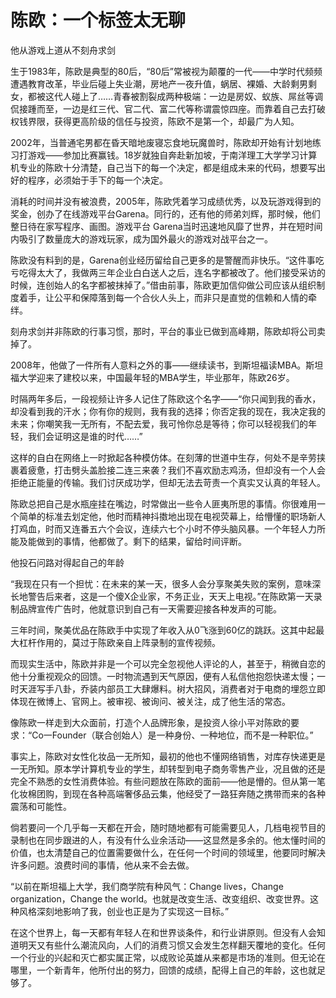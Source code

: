 # 陈欧：一个标签太无聊

他从游戏上道从不刻舟求剑 

生于1983年，陈欧是典型的80后，“80后”常被视为颠覆的一代——中学时代频频遭遇教育改革，毕业后碰上失业潮，房地产一夜升值，蜗居、裸婚、大龄剩男剩女，都被这代人碰上了……青春被割裂成两种极端：一边是房奴、蚁族、屌丝等调侃接踵而至，一边是红三代、官二代、富二代等称谓震惊四座。而靠着自己去打破权钱界限，获得更高阶级的信任与投资，陈欧不是第一个，却最广为人知。 

2002年，当普通宅男都在昏天暗地废寝忘食地玩魔兽时，陈欧却开始有计划地练习打游戏——参加比赛赢钱。18岁就独自奔赴新加坡，于南洋理工大学学习计算机专业的陈欧十分清楚，自己当下的每一个决定，都是组成未来的代码，想要写出好的程序，必须始于手下的每一个决定。 

消耗的时间并没有被浪费，2005年，陈欧凭着学习成绩优秀，以及玩游戏得到的奖金，创办了在线游戏平台Garena。同行的，还有他的师弟刘辉，那时候，他们整日待在家写程序、画图。游戏平台 Garena当时迅速地风靡了世界，并在短时间内吸引了数量庞大的游戏玩家，成为国外最火的游戏对战平台之一。 

陈欧没有料到的是，Garena创业经历留给自己更多的是警醒而非快乐。“这件事吃亏吃得太大了，我做两三年企业白白送人之后，连名字都被改了。他们接受采访的时候，连创始人的名字都被抹掉了。”借由前事，陈欧更加信仰做公司应该从组织制度着手，让公平和保障落到每一个合伙人头上，而非只是直觉的信赖和人情的牵绊。 

刻舟求剑并非陈欧的行事习惯，那时，平台的事业已做到高峰期，陈欧却将公司卖掉了。 

2008年，他做了一件所有人意料之外的事——继续读书，到斯坦福读MBA。斯坦福大学迎来了建校以来，中国最年轻的MBA学生，毕业那年，陈欧26岁。 

时隔两年多后，一段视频让许多人记住了陈欧这个名字——“你只闻到我的香水，却没看到我的汗水；你有你的规则，我有我的选择；你否定我的现在，我决定我的未来；你嘲笑我一无所有，不配去爱，我可怜你总是等待；你可以轻视我们的年轻，我们会证明这是谁的时代……” 

这样的自白在网络上一时掀起各种模仿体。在刻薄的世道中生存，何处不是辛劳挟裹着疲惫，打击劈头盖脸接二连三来袭？我们不喜欢励志鸡汤，但却没有一个人会拒绝正能量的传输。我们讨厌成功学，但却无法去苛责一个真实又认真的年轻人。 

陈欧总把自己是水瓶座挂在嘴边，时常做出一些令人匪夷所思的事情。你很难用一个简单的标准去划定他，他时而精神抖擞地出现在电视荧幕上，给懵懂的职场新人打鸡血，时而又连番五六个会议，连续六七个小时不停头脑风暴。一个年轻人力所能及能做到的事情，他都做了。剩下的结果，留给时间评断。 

他投石问路对得起自己的年龄 

“我现在只有一个担忧：在未来的某一天，很多人会分享聚美失败的案例，意味深长地警告后来者，这是一个傻X企业家，不务正业，天天上电视。”在陈欧第一天录制品牌宣传广告时，他就意识到自己有一天需要迎接各种发声的可能。 

三年时间，聚美优品在陈欧手中实现了年收入从0飞涨到60亿的跳跃。这其中起最大杠杆作用的，莫过于陈欧亲自上阵录制的宣传视频。 

而现实生活中，陈欧并非是一个可以完全忽视他人评论的人，甚至于，稍微自恋的他十分重视观众的回馈。一时物流遇到天气原因，便有人私信他抱怨快递太慢；一时天涯写手八卦，乔装内部员工大肆爆料。树大招风，消费者对于电商的埋怨立即体现在微博上、官网上。被审视、被询问、被关注，成了他生活的常态。 

像陈欧一样走到大众面前，打造个人品牌形象，是投资人徐小平对陈欧的要求：“Co一Founder（联合创始人）是一种身份、一种地位，而不是一种职位。” 

事实上，陈欧对女性化妆品一无所知，最初的他也不懂网络销售，对库存快递更是一无所知。原本学计算机专业的学生，却转型到电子商务零售产业，况且做的还是完全不熟悉的女性消费体验。有些问题放在陈欧的面前——他是懵的。但从第一笔化妆棉团购，到现在各种高端奢侈品云集，他经受了一路狂奔随之携带而来的各种震荡和可能性。 

倘若要问一个几乎每一天都在开会，随时随地都有可能需要见人，几档电视节目的录制也在同步跟进的人，有没有什么业余活动——这显然是多余的。他太懂时间的价值，也太清楚自己的位置需要做什么，在任何一个时间的领域里，他要同时解决许多问题。浪费时间的事情，他从来不会去做。 

“以前在斯坦福上大学，我们商学院有种风气：Change lives，Change organization，Change the world。也就是改变生活、改变组织、改变世界。这种风格深刻地影响了我，创业也正是为了实现这一目标。” 

在这个世界上，每一天都有年轻人在和世界谈条件，和行业讲原则。但没有人会知道明天又有些什么潮流风向，人们的消费习惯又会发生怎样翻天覆地的变化。任何一个行业的兴起和灭亡都实属正常，以成败论英雄从来都是市场的准则。但无论在哪里，一个新青年，他所付出的努力，回馈的成绩，配得上自己的年龄，这也就足够了。